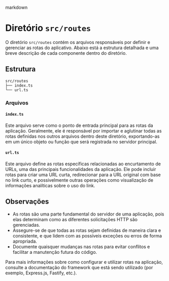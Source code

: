 markdown
# Diretório `src/routes`

O diretório `src/routes` contém os arquivos responsáveis por definir e gerenciar as rotas do aplicativo. Abaixo está a estrutura detalhada e uma breve descrição de cada componente dentro do diretório.

## Estrutura

```plaintext
src/routes
├── index.ts
└── url.ts
```

### Arquivos

#### `index.ts`

Este arquivo serve como o ponto de entrada principal para as rotas da aplicação. Geralmente, ele é responsável por importar e aglutinar todas as rotas definidas nos outros arquivos dentro deste diretório, exportando-as em um único objeto ou função que será registrada no servidor principal.

#### `url.ts`

Este arquivo define as rotas específicas relacionadas ao encurtamento de URLs, uma das principais funcionalidades da aplicação. Ele pode incluir rotas para criar uma URL curta, redirecionar para a URL original com base no link curto, e possivelmente outras operações como visualização de informações analíticas sobre o uso do link.

## Observações

- As rotas são uma parte fundamental do servidor de uma aplicação, pois elas determinam como as diferentes solicitações HTTP são gerenciadas.
- Assegure-se de que todas as rotas sejam definidas de maneira clara e consistente, e que lidem com as possíveis exceções ou erros de forma apropriada.
- Documente quaisquer mudanças nas rotas para evitar conflitos e facilitar a manutenção futura do código.

Para mais informações sobre como configurar e utilizar rotas na aplicação, consulte a documentação do framework que está sendo utilizado (por exemplo, Express.js, Fastify, etc.).

